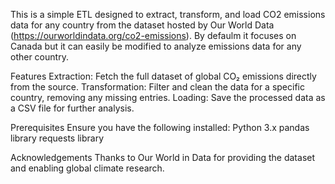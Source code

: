This is a simple ETL designed to extract, transform, and load CO2 emissions data for any country from the dataset hosted by Our World Data (https://ourworldindata.org/co2-emissions). 
By defaulm it focuses on Canada but it can easily be modified to analyze emissions data for any other country.

Features
Extraction: Fetch the full dataset of global CO₂ emissions directly from the source.
Transformation: Filter and clean the data for a specific country, removing any missing entries.
Loading: Save the processed data as a CSV file for further analysis.

Prerequisites
Ensure you have the following installed:
Python 3.x
pandas library
requests library

Acknowledgements
Thanks to Our World in Data for providing the dataset and enabling global climate research.
